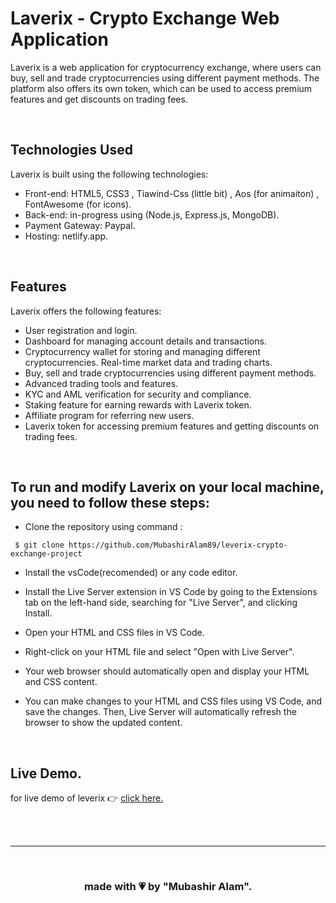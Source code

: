 # Laverix - Crypto Exchange Web Application

Laverix is a web application for cryptocurrency exchange, where users can buy, sell and trade cryptocurrencies using different payment methods. The platform also offers its own token, which can be used to access premium features and get discounts on trading fees.

<br>

## Technologies Used

Laverix is built using the following technologies:

- Front-end: HTML5, CSS3 , Tiawind-Css (little bit) , Aos (for animaiton) , FontAwesome (for icons).
- Back-end: in-progress using (Node.js, Express.js, MongoDB).
- Payment Gateway: Paypal.
- Hosting: netlify.app.

<br>

## Features

Laverix offers the following features:

- User registration and login.
- Dashboard for managing account details and transactions.
- Cryptocurrency wallet for storing and managing different cryptocurrencies.
  Real-time market data and trading charts.
- Buy, sell and trade cryptocurrencies using different payment methods.
- Advanced trading tools and features.
- KYC and AML verification for security and compliance.
- Staking feature for earning rewards with Laverix token.
- Affiliate program for referring new users.
- Laverix token for accessing premium features and getting discounts on trading fees.

<br>

## To run and modify Laverix on your local machine, you need to follow these steps:

- Clone the repository using command :

```
 $ git clone https://github.com/MubashirAlam89/leverix-crypto-exchange-project
```

- Install the vsCode(recomended) or any code editor.
- Install the Live Server extension in VS Code by going to the Extensions tab on the left-hand side, searching for "Live Server", and clicking Install.

- Open your HTML and CSS files in VS Code.

- Right-click on your HTML file and select "Open with Live Server".

- Your web browser should automatically open and display your HTML and CSS content.

- You can make changes to your HTML and CSS files using VS Code, and save the changes. Then, Live Server will automatically refresh the browser to show the updated content.

<br>

## Live Demo.

for live demo of leverix &#128073; <a href="https://leverix-project.netlify.app">click here.</a>

<br>
<br>
<hr>
<br>

### <div style="text-align:center"> made with &#128151; by "Mubashir Alam". </div>
